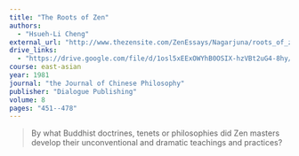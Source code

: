 ```yaml
---
title: "The Roots of Zen"
authors:
  - "Hsueh-Li Cheng"
external_url: "http://www.thezensite.com/ZenEssays/Nagarjuna/roots_of_zen.htm"
drive_links:
  - "https://drive.google.com/file/d/1osl5xEExOWYhB0OSIX-hzVBt2uG4-8hy/view?usp=drivesdk"
course: east-asian
year: 1981
journal: "the Journal of Chinese Philosophy"
publisher: "Dialogue Publishing"
volume: 8
pages: "451--478"
---
```


> By what Buddhist doctrines, tenets or philosophies did Zen masters develop their unconventional and dramatic teachings and practices?
